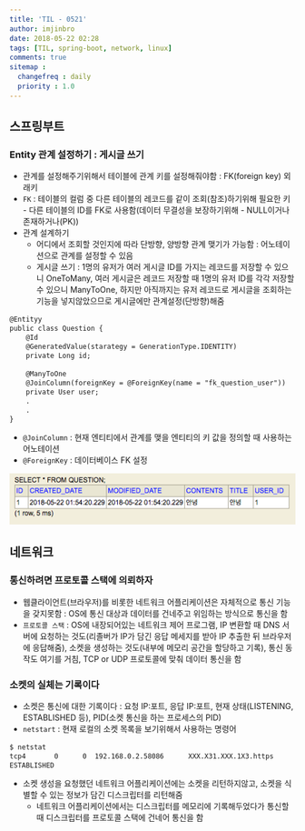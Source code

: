 ```yaml
---
title: 'TIL - 0521'
author: imjinbro
date: 2018-05-22 02:28
tags: [TIL, spring-boot, network, linux]
comments: true
sitemap :
  changefreq : daily
  priority : 1.0
---
```


## 스프링부트
### Entity 관계 설정하기 : 게시글 쓰기
* 관계를 설정해주기위해서 테이블에 관계 키를 설정해줘야함 : FK(foreign key) 외래키
* ```FK``` : 테이블의 컬럼 중 다른 테이블의 레코드를 같이 조회(참조)하기위해 필요한 키 - 다른 테이블의 ID를 FK로 사용함(데이터 무결성을 보장하기위해 - NULL이거나 존재하거나(PK))  
* 관계 설계하기
  * 어디에서 조회할 것인지에 따라 단방향, 양방향 관계 맺기가 가능함 : 어노테이션으로 관계를 설정할 수 있음
  * 게시글 쓰기 : 1명의 유저가 여러 게시글 ID를 가지는 레코드를 저장할 수 있으니  OneToMany, 여러 게시글은 레코드 저장할 때 1명의 유저 ID를 각각 저장할 수 있으니  ManyToOne, 하지만 아직까지는 유저 레코드로 게시글을 조회하는 기능을 넣지않았으므로 게시글에만 관계설정(단방향)해줌

~~~
@Entityy
public class Question {
	@Id
	@GeneratedValue(starategy = GenerationType.IDENTITY)
	private Long id;
	
	@ManyToOne
	@JoinColumn(foreignKey = @ForeignKey(name = "fk_question_user"))
	private User user;
	.
	.
}

~~~

* ```@JoinColumn``` : 현재 엔티티에서 관계를 맺을 엔티티의 키 값을 정의할 때 사용하는 어노테이션
* ```@ForeignKey``` : 데이터베이스 FK 설정

![](/files/2018-05-21-TIL/entity_relation.png)
  
## 네트워크
### 통신하려면 프로토콜 스택에 의뢰하자
* 웹클라이언트(브라우저)를 비롯한 네트워크 어플리케이션은 자체적으로 통신 기능을 갖지못함 : OS에 통신 대상과 데이터를 건네주고 위임하는 방식으로 통신을 함
* ```프로토콜 스택``` : OS에 내장되어있는 네트워크 제어 프로그램, IP 변환할 때 DNS 서버에 요청하는 것도(리졸버가 IP가 담긴 응답 메세지를 받아 IP 추출한 뒤 브라우저에 응답해줌), 소켓을 생성하는 것도(내부에 메모리 공간을 할당하고 기록), 통신 동작도 여기를 거침, TCP or UDP 프로토콜에 맞춰 데이터 통신을 함

  
### 소켓의 실체는 기록이다
* 소켓은 통신에 대한 기록이다 : 요청 IP:포트, 응답 IP:포트, 현재 상태(LISTENING, ESTABLISHED 등), PID(소켓 통신을 하는 프로세스의 PID)
* ```netstart``` : 현재 로컬의 소켓 목록을 보기위해서 사용하는 명령어
  
~~~
$ netstat
tcp4       0      0  192.168.0.2.58086      XXX.X31.XXX.1X3.https  ESTABLISHED
~~~

* 소켓 생성을 요청했던 네트워크 어플리케이션에는 소켓을 리턴하지않고, 소켓을 식별할 수 있는 정보가 담긴 디스크립터를 리턴해줌
  * 네트워크 어플리케이션에서는 디스크립터를 메모리에 기록해두었다가 통신할 때 디스크립터를 프로토콜 스택에 건네어 통신을 함
